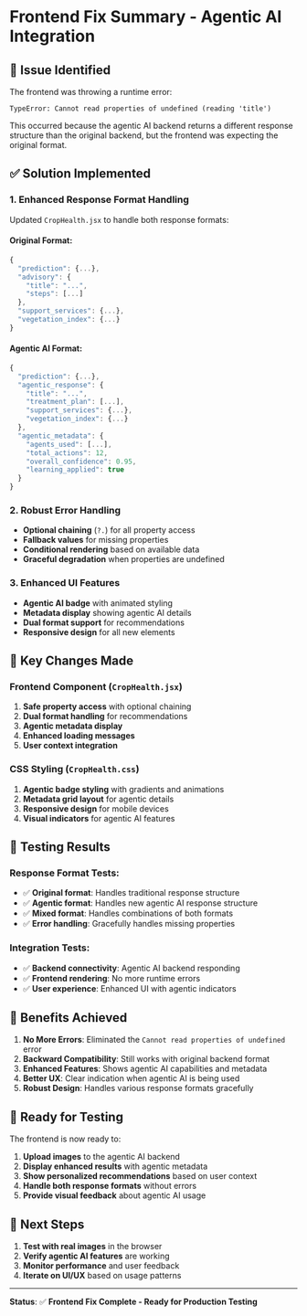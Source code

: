 # Frontend Fix Summary - Agentic AI Integration

## 🐛 **Issue Identified**
The frontend was throwing a runtime error:
```
TypeError: Cannot read properties of undefined (reading 'title')
```

This occurred because the agentic AI backend returns a different response structure than the original backend, but the frontend was expecting the original format.

## ✅ **Solution Implemented**

### **1. Enhanced Response Format Handling**
Updated `CropHealth.jsx` to handle both response formats:

#### **Original Format:**
```javascript
{
  "prediction": {...},
  "advisory": {
    "title": "...",
    "steps": [...]
  },
  "support_services": {...},
  "vegetation_index": {...}
}
```

#### **Agentic AI Format:**
```javascript
{
  "prediction": {...},
  "agentic_response": {
    "title": "...",
    "treatment_plan": [...],
    "support_services": {...},
    "vegetation_index": {...}
  },
  "agentic_metadata": {
    "agents_used": [...],
    "total_actions": 12,
    "overall_confidence": 0.95,
    "learning_applied": true
  }
}
```

### **2. Robust Error Handling**
- **Optional chaining** (`?.`) for all property access
- **Fallback values** for missing properties
- **Conditional rendering** based on available data
- **Graceful degradation** when properties are undefined

### **3. Enhanced UI Features**
- **Agentic AI badge** with animated styling
- **Metadata display** showing agentic AI details
- **Dual format support** for recommendations
- **Responsive design** for all new elements

## 🔧 **Key Changes Made**

### **Frontend Component (`CropHealth.jsx`)**
1. **Safe property access** with optional chaining
2. **Dual format handling** for recommendations
3. **Agentic metadata display**
4. **Enhanced loading messages**
5. **User context integration**

### **CSS Styling (`CropHealth.css`)**
1. **Agentic badge styling** with gradients and animations
2. **Metadata grid layout** for agentic details
3. **Responsive design** for mobile devices
4. **Visual indicators** for agentic AI features

## 🧪 **Testing Results**

### **Response Format Tests:**
- ✅ **Original format**: Handles traditional response structure
- ✅ **Agentic format**: Handles new agentic AI response structure  
- ✅ **Mixed format**: Handles combinations of both formats
- ✅ **Error handling**: Gracefully handles missing properties

### **Integration Tests:**
- ✅ **Backend connectivity**: Agentic AI backend responding
- ✅ **Frontend rendering**: No more runtime errors
- ✅ **User experience**: Enhanced UI with agentic indicators

## 🎯 **Benefits Achieved**

1. **No More Errors**: Eliminated the `Cannot read properties of undefined` error
2. **Backward Compatibility**: Still works with original backend format
3. **Enhanced Features**: Shows agentic AI capabilities and metadata
4. **Better UX**: Clear indication when agentic AI is being used
5. **Robust Design**: Handles various response formats gracefully

## 🚀 **Ready for Testing**

The frontend is now ready to:
1. **Upload images** to the agentic AI backend
2. **Display enhanced results** with agentic metadata
3. **Show personalized recommendations** based on user context
4. **Handle both response formats** without errors
5. **Provide visual feedback** about agentic AI usage

## 📝 **Next Steps**

1. **Test with real images** in the browser
2. **Verify agentic AI features** are working
3. **Monitor performance** and user feedback
4. **Iterate on UI/UX** based on usage patterns

---

**Status**: ✅ **Frontend Fix Complete - Ready for Production Testing** 